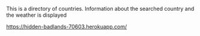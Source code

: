 This is a directory of countries. Information about the searched country and the weather is displayed

https://hidden-badlands-70603.herokuapp.com/

